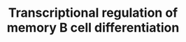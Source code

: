 ---
annotations:
- id: CL:0000787
  parent: native cell
  type: Cell Type Ontology
  value: memory B cell
authors:
- Eweitz
citedin: ''
communities: []
description: Model for signaling pathways and transcription factors that regulate
  B cell commitment to the germinal center (GC) fate. Boxes that indicate signaling
  molecules are colored yellow, transcription regulators red, downstream gene targets
  turquoise and epigenetic modifiers purple. The B cell receptor (BCR), via its signaling
  subunits Igα and Igβ as well as downstream tyrosine kinases such as SYK and LYN,
  activates the mitogen-activated protein kinase (MAPK) and phosphoinositide 3-kinase
  (PI3K)/AKT pathways. MAPK signaling induces the expression of the transcriptional
  activator myocyte enhancer binding factor 2c (MEF2C), which promotes the transcription
  of B cell lymphoma-extra large (Bcl2l1) and cyclin D2 (Ccnd2). The expression of
  the transcriptional repressor inhibitor of DNA binding 3 (ID3) is reduced following
  B cell activation, allowing for transcription factor 3/4 (TCF3/4)-driven induction
  of Icosl and Mef2b transcription. PI3K/AKT and nuclear factor-κB (NF-κB) signaling
  also induce the expression of the transcription factor interferon regulatory factor
  4 (IRF4). IRF4 and TCF3/4 induce the expression of the co-activator OBF1 (also known
  as POU class 2 homeobox associating factor 1 (POU2AF1)), which cooperates with OCT2
  (also known as POU class 2 homeobox 2 (POU2F2)) to promote transcription of Slamf1,
  Syk and Il6. OBF1 and OCT2 can also induce the expression of the transcription factor
  SPI-B, which acts in a redundant fashion with PU.1 to enhance the transcription
  of genes encoding B cell surface receptors, such as Cd40, B cell activating factor
  receptor (Baffr), Toll-like receptor 4 (Tlr4) and Tlr9, and many components of the
  BCR signaling pathway, including Blnk and Btk. Although transiently elevated levels
  of IRF4 can induce the expression of B cell lymphoma 6 (BCL-6), sustained IRF4 levels
  will repress BCL-6 expression. BCL-6 expression is also induced by the transcription
  factors MEF2B and IRF8/PU.1 as well as the cytokines IL-4 and IL-21, which bind
  to their respective receptors (IL-4R and IL-21R) and induce signal transducer and
  activator of transcription 6 (STAT6)/STAT3 signaling. CD40 and/or TLR-driven NF-κB
  signaling, alongside PI3K/AKT signaling, will induce the expression of the transcription
  factor MYC, which promotes cellular proliferation by inducing the transcription
  of Ccnd2/Ccnd3 and the expression of the transcription factor E2F transcription
  factor 1 (E2F1). E2F1 induces expression of Ezh2 that encodes a Polycomb repressive
  complex 2 (PRC2) enzymatic component. Enhancer of zeste homologue 2 (EZH2) promotes
  cell cycle progression by repressing the expression of Cdkn1a, Cdkn2a and Cdkn1b,
  which encode cyclin-dependent kinase inhibitors. EZH2 also promotes E2F1 release
  from the retinoblastoma (Rb) protein via phosphorylation of Rb, thereby enhancing
  E2F1 activation and further EZH2 expression. BCL-6 can directly repress MYC expression,
  thereby limiting the number of cell divisions that GC B cells undergo. BCL-6 promotes
  GC B cell development through regulation of numerous genes controlling cellular
  processes including the DNA damage response, B cell migration, apoptosis, BCR and
  CD40 signaling, plasma cell differentiation and T cell:B cell interactions. Together,
  these transcriptional regulators allow for the precise control of GC initiation
  that is necessary to balance the competing needs of the immune system to induce
  a protective response while limiting immunopathology.  Derived from https://pfocr.wikipathways.org/figures/PMC7538181__41577_2020_446_Fig1_HTML.html
last-edited: 2024-10-07
ndex: null
organisms:
- Homo sapiens
redirect_from:
- /index.php/Pathway:WP5491
- /instance/WP5491
- /instance/WP5491_r135606
revision: r135606
schema-jsonld:
- '@context': https://schema.org/
  '@id': https://wikipathways.github.io/pathways/WP5491.html
  '@type': Dataset
  creator:
    '@type': Organization
    name: WikiPathways
  description: Model for signaling pathways and transcription factors that regulate
    B cell commitment to the germinal center (GC) fate. Boxes that indicate signaling
    molecules are colored yellow, transcription regulators red, downstream gene targets
    turquoise and epigenetic modifiers purple. The B cell receptor (BCR), via its
    signaling subunits Igα and Igβ as well as downstream tyrosine kinases such as
    SYK and LYN, activates the mitogen-activated protein kinase (MAPK) and phosphoinositide
    3-kinase (PI3K)/AKT pathways. MAPK signaling induces the expression of the transcriptional
    activator myocyte enhancer binding factor 2c (MEF2C), which promotes the transcription
    of B cell lymphoma-extra large (Bcl2l1) and cyclin D2 (Ccnd2). The expression
    of the transcriptional repressor inhibitor of DNA binding 3 (ID3) is reduced following
    B cell activation, allowing for transcription factor 3/4 (TCF3/4)-driven induction
    of Icosl and Mef2b transcription. PI3K/AKT and nuclear factor-κB (NF-κB) signaling
    also induce the expression of the transcription factor interferon regulatory factor
    4 (IRF4). IRF4 and TCF3/4 induce the expression of the co-activator OBF1 (also
    known as POU class 2 homeobox associating factor 1 (POU2AF1)), which cooperates
    with OCT2 (also known as POU class 2 homeobox 2 (POU2F2)) to promote transcription
    of Slamf1, Syk and Il6. OBF1 and OCT2 can also induce the expression of the transcription
    factor SPI-B, which acts in a redundant fashion with PU.1 to enhance the transcription
    of genes encoding B cell surface receptors, such as Cd40, B cell activating factor
    receptor (Baffr), Toll-like receptor 4 (Tlr4) and Tlr9, and many components of
    the BCR signaling pathway, including Blnk and Btk. Although transiently elevated
    levels of IRF4 can induce the expression of B cell lymphoma 6 (BCL-6), sustained
    IRF4 levels will repress BCL-6 expression. BCL-6 expression is also induced by
    the transcription factors MEF2B and IRF8/PU.1 as well as the cytokines IL-4 and
    IL-21, which bind to their respective receptors (IL-4R and IL-21R) and induce
    signal transducer and activator of transcription 6 (STAT6)/STAT3 signaling. CD40
    and/or TLR-driven NF-κB signaling, alongside PI3K/AKT signaling, will induce the
    expression of the transcription factor MYC, which promotes cellular proliferation
    by inducing the transcription of Ccnd2/Ccnd3 and the expression of the transcription
    factor E2F transcription factor 1 (E2F1). E2F1 induces expression of Ezh2 that
    encodes a Polycomb repressive complex 2 (PRC2) enzymatic component. Enhancer of
    zeste homologue 2 (EZH2) promotes cell cycle progression by repressing the expression
    of Cdkn1a, Cdkn2a and Cdkn1b, which encode cyclin-dependent kinase inhibitors.
    EZH2 also promotes E2F1 release from the retinoblastoma (Rb) protein via phosphorylation
    of Rb, thereby enhancing E2F1 activation and further EZH2 expression. BCL-6 can
    directly repress MYC expression, thereby limiting the number of cell divisions
    that GC B cells undergo. BCL-6 promotes GC B cell development through regulation
    of numerous genes controlling cellular processes including the DNA damage response,
    B cell migration, apoptosis, BCR and CD40 signaling, plasma cell differentiation
    and T cell:B cell interactions. Together, these transcriptional regulators allow
    for the precise control of GC initiation that is necessary to balance the competing
    needs of the immune system to induce a protective response while limiting immunopathology.  Derived
    from https://pfocr.wikipathways.org/figures/PMC7538181__41577_2020_446_Fig1_HTML.html
  keywords:
  - BCL2L1
  - BCL6
  - BCR
  - CCDN2
  - CCND2
  - CCND3
  - CD40
  - CD79A
  - CD79B
  - CDKN1A
  - CDKN1B
  - CDKN2A
  - E2F1
  - EZH2
  - ICOSLG
  - ID3
  - IL21R
  - IL4R
  - IL6
  - IRF4
  - IRF8
  - LIN
  - MEF2B
  - MEF2C
  - MYC
  - NFKB1
  - POU2AF1
  - POU2F2
  - SLAMF1
  - SPI1
  - SPIB
  - STAT3
  - STAT6
  - SYK
  - TCF3
  - TCF4
  - TLR
  - TLR4
  - TLR9
  - TNFRSF13C
  license: CC0
  name: Transcriptional regulation of memory B cell differentiation
seo: CreativeWork
title: Transcriptional regulation of memory B cell differentiation
wpid: WP5491
---